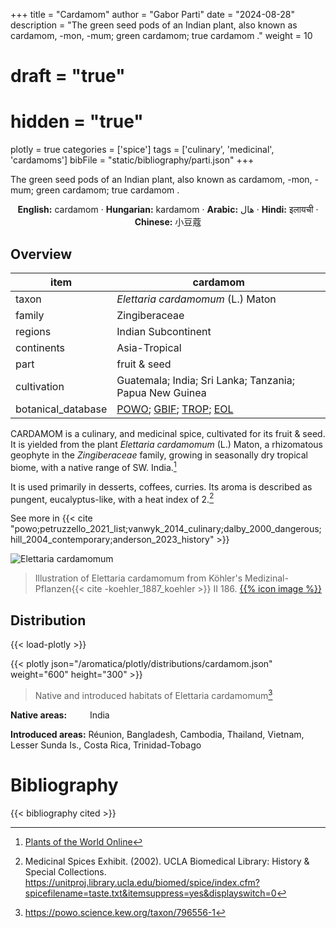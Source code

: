 +++
title = "Cardamom"
author = "Gabor Parti"
date = "2024-08-28"
description = "The green seed pods of an Indian plant, also known as cardamom, -mon, -mum; green cardamom; true cardamom ."
weight = 10
# draft = "true"
# hidden = "true"
plotly = true
categories = ['spice']
tags = ['culinary', 'medicinal', 'cardamoms']
bibFile = "static/bibliography/parti.json"
+++

The green seed pods of an Indian plant, also known as cardamom, -mon, -mum; green cardamom; true cardamom .

 [<i class="fab fa-wikipedia-w"></i>](https://en.wikipedia.org/wiki/Cardamom)<center>

**English:** cardamom · **Hungarian:** kardamom · **Arabic:** <span class="arabic-text" dir="rtl">هال</span> · **Hindi:** <span class="devanagari-text">इलायची </span> · **Chinese:** <span class="traditional-chinese-text">小豆蔻</span>

</center>

## Overview

|       item       |                                                                                      cardamom                                                                                     |
|------------------|-----------------------------------------------------------------------------------------------------------------------------------------------------------------------------------|
|       taxon      |                                                                         *Elettaria cardamomum* (L.) Maton                                                                         |
|      family      |                                                                                   Zingiberaceae                                                                                   |
|      regions     |                                                                                Indian Subcontinent                                                                                |
|    continents    |                                                                                   Asia-Tropical                                                                                   |
|       part       |                                                                                    fruit & seed                                                                                   |
|    cultivation   |                                                              Guatemala; India; Sri Lanka; Tanzania; Papua New Guinea                                                              |
|botanical_database|[POWO](https://powo.science.kew.org/taxon/796556-1); [GBIF](https://www.gbif.org/species/2759871); [TROP](https://tropicos.org/name/34500572); [EOL](https://eol.org/pages/1120064)|

CARDAMOM is a culinary, and medicinal spice, cultivated for its fruit & seed. It is yielded from the plant *Elettaria cardamomum* (L.) Maton, a rhizomatous geophyte in the *Zingiberaceae* family, growing in seasonally dry tropical biome, with a native range of SW. India.[^powo_cardamom]

[^powo_cardamom]: [Plants of the World Online](https://powo.science.kew.org)

It is used primarily in desserts, coffees, curries. Its aroma is described as pungent, eucalyptus-like, with a heat index of 2.[^ucla_2002_medicinal]

[^ucla_2002_medicinal]: Medicinal Spices Exhibit. (2002). UCLA Biomedical Library: History & Special Collections. https://unitproj.library.ucla.edu/biomed/spice/index.cfm?spicefilename=taste.txt&itemsuppress=yes&displayswitch=0

See more in  {{< cite "powo;petruzzello_2021_list;vanwyk_2014_culinary;dalby_2000_dangerous;hill_2004_contemporary;anderson_2023_history" >}}

![Elettaria cardamomum](/images/illustrations/cardamom.png?width=40rem "Illustration of Elettaria cardamomum from Köhler's Medizinal-Pflanzen")

>Illustration of Elettaria cardamomum from Köhler's Medizinal-Pflanzen{{< cite -koehler_1887_koehler >}} II 186. [{{% icon image %}}](https://www.biodiversitylibrary.org/item/10837#page/721/mode/1up)

## Distribution

{{< load-plotly >}}

{{< plotly json="/aromatica/plotly/distributions/cardamom.json" weight="600" height="300" >}}

>Native and introduced habitats of Elettaria cardamomum[^powo]

[^powo]: https://powo.science.kew.org/taxon/796556-1

<p style="text-align:left;">

**Native areas:** &ensp; &ensp; &ensp; India

**Introduced areas:** Réunion, Bangladesh, Cambodia, Thailand, Vietnam, Lesser Sunda Is., Costa Rica, Trinidad-Tobago

</p>



# Bibliography

{{< bibliography cited >}}

